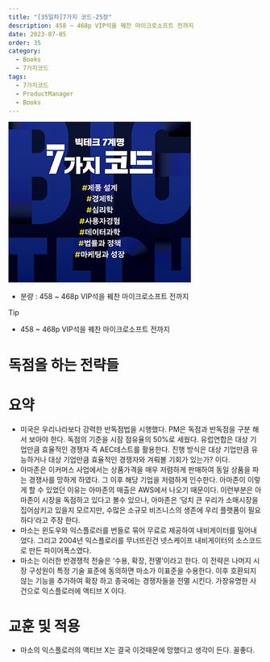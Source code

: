 ```yaml
---
title: "[35일차]7가지 코드-25장"
description: 458 ~ 468p VIP석을 꿰찬 마이크로소프트 전까지
date: 2023-07-05
order: 35
category:
  - Books
  - 7가지코드
tags:
  - 7가지코드
  - ProductManager
  - Books
---
```

![표지](./Untitled.png)
- 분량 : 458 ~ 468p VIP석을 꿰찬 마이크로소프트 전까지

>[!tip]
- 458 ~ 468p VIP석을 꿰찬 마이크로소프트 전까지


# 독점을 하는 전략들

# 요약

- 미국은 우리나라보다 강력한 반독점법을 시행했다. PM은 독점과 반독점을 구분 해서 보아야 한다. 
독점의 기준을 시잠 점유율의 50%로 세웠다. 
유럽연합은 대상 기업만큼 효율적인 경쟁자 즉 AEC테스트를 활용한다. 진행 방식은 대상 기업만큼 유능하거나 대상 기업만큼 효율적인 경쟁자와 겨뤄볼 기회가 있는가? 이다.
- 아마존은 이커머스 사업에서는 상품가격을 매우 저렴하게 판매하여 동일 상품을 파는 경쟁사를 망하게 하였다. 그 이후 해당 기업을 저렴하게 인수한다. 아마존이 이렇게 할 수 있었던 이유는 아마존의 매출은 AWS에서 나오기 때문이다. 
이런부분은 아마존이 시장을 독점하고 있다고 볼수 있으나, 아마존은 ‘덩치 큰 우리가 소매시장을 집어삼키고 있을지 모르지만, 수많은 소규모 비즈니스의 생존에 우리 플랫폼이 필요하다’라고 주장 한다.
- 마소는 윈도우와 익스플로러를 번들로 묶어 무료로 제공하여 내비게이터를 밀어내었다. 그리고 2004년 익스플로러를 무너뜨린건 넷스케이프 내비게이터의 소스코드로 만든 파이어폭스였다.
- 마소는 이러한 반경쟁적 전술은 ‘수용, 확장, 전멸’이라고 한다. 이 전략은 나머지 시장 구성원이 특정 기술 표준에 동의하면 마소가 이표준을 수용한다. 이후 호환되지 않는 기능을 추가하여 확장 하고 종국에는 경쟁자들을 전멸 시킨다. 
가장유명한 사건으로 익스플로러에 액티브 X 이다.

# 교훈 및 적용

- 마소의 익스플로러의 액티브 X는 결국 이것때문에 망했다고 생각이 든다. 꼴좋다.